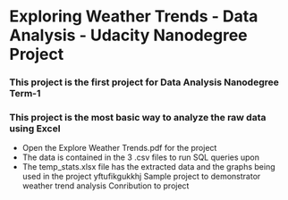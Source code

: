 # Exploring Weather Trends - Data Analysis - Udacity Nanodegree Project

### This project is the first project for Data Analysis Nanodegree Term-1
### This project is the most basic way to analyze the raw data using Excel

* Open the Explore Weather Trends.pdf for the project
* The data is contained in the 3 .csv files to run SQL queries upon
* The temp_stats.xlsx file has the extracted data and the graphs being used in the project
yftufikgukkhj
Sample project to demonstrator weather trend analysis
Conribution to project
